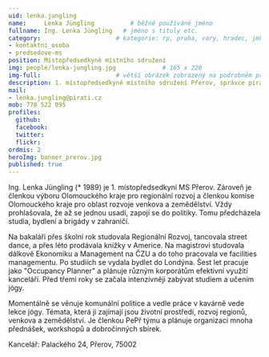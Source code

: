 ```yaml
---
uid: lenka.jungling
name:     Lenka Jüngling          # běžně používáné jméno
fullname: Ing. Lenka Jüngling   # jméno s tituly etc.
category:                     # kategorie: rp, praha, vary, hradec, jmk, senat
- kontaktni_osoba
- predsedove-ms
position: Místopředsedkyně místního sdružení
img: people/lenka-jungling.jpg             # 165 x 220
img-full:                     # větší obrázek zobrazený na podrobném profilu
description: 1. místopředsedkyně místního sdružení Přerov, správce pirátského centra                # kratký popis, max 160 znaků
mail:
- lenka.jungling@pirati.cz
mob: 778 522 095
profiles:
  github:
  facebook:       
  twitter:        
  flickr:       
ordmis: 2
heroImg: banner_prerov.jpg
published: true
---
```

Ing. Lenka Jüngling (* 1989) je 1. místopředsedkyní MS Přerov. Zároveň je členkou výboru Olomouckého kraje pro regionální rozvoj a členkou komise Olomouckého kraje pro oblast rozvoje venkova a zemědělství. Vždy prohlašovala, že až se jednou usadí, zapojí se do politiky. Tomu předcházela studia, bydlení a brigády v zahraničí.

Na bakaláři přes školní rok studovala Regionální Rozvoj, tancovala street dance, a přes léto prodávala knížky v Americe. Na magistrovi studovala dálkově Ekonomiku a Management na ČZU a do toho pracovala ve facilities managementu. Po studiích se vydala bydlet do Londýna. Šest let pracuje jako "Occupancy Planner" a plánuje různým korporátům efektivní využití kanceláří. Před třemi roky se začala intenzivněji zabývat studiem a učením jógy.

Momentálně se věnuje komunální politice a vedle práce v kavárně vede lekce jógy. Témata, která ji zajímají jsou životní prostředí, rozvoj regionů, venkova a zemědělství. Je členkou PePř týmu a plánuje organizaci mnoha přednášek, workshopů a dobročinných sbírek.

Kancelář: Palackého 24, Přerov, 75002
